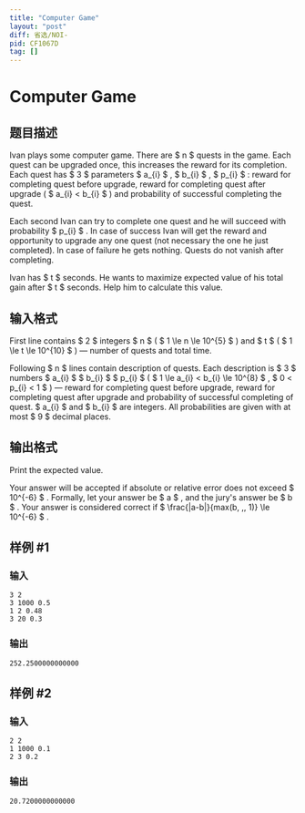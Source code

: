 ```yaml
---
title: "Computer Game"
layout: "post"
diff: 省选/NOI-
pid: CF1067D
tag: []
---
```


# Computer Game

## 题目描述

Ivan plays some computer game. There are $ n $ quests in the game. Each quest can be upgraded once, this increases the reward for its completion. Each quest has $ 3 $ parameters $ a_{i} $ , $ b_{i} $ , $ p_{i} $ : reward for completing quest before upgrade, reward for completing quest after upgrade ( $ a_{i} < b_{i} $ ) and probability of successful completing the quest.

Each second Ivan can try to complete one quest and he will succeed with probability $ p_{i} $ . In case of success Ivan will get the reward and opportunity to upgrade any one quest (not necessary the one he just completed). In case of failure he gets nothing. Quests do not vanish after completing.

Ivan has $ t $ seconds. He wants to maximize expected value of his total gain after $ t $ seconds. Help him to calculate this value.

## 输入格式

First line contains $ 2 $ integers $ n $ ( $  1 \le n \le 10^{5} $ ) and $ t $ ( $  1 \le t \le 10^{10} $ ) — number of quests and total time.

Following $ n $ lines contain description of quests. Each description is $ 3 $ numbers $ a_{i} $ $ b_{i} $ $ p_{i} $ ( $ 1 \le a_{i} < b_{i} \le 10^{8} $ , $ 0 < p_{i} < 1 $ ) — reward for completing quest before upgrade, reward for completing quest after upgrade and probability of successful completing of quest. $ a_{i} $ and $ b_{i} $ are integers. All probabilities are given with at most $ 9 $ decimal places.

## 输出格式

Print the expected value.

Your answer will be accepted if absolute or relative error does not exceed $ 10^{-6} $ . Formally, let your answer be $ a $ , and the jury's answer be $ b $ . Your answer is considered correct if $ \frac{|a-b|}{max⁡(b, \,\, 1)} \le 10^{-6} $ .

## 样例 #1

### 输入

```
3 2
3 1000 0.5
1 2 0.48
3 20 0.3

```

### 输出

```
252.2500000000000

```

## 样例 #2

### 输入

```
2 2
1 1000 0.1
2 3 0.2

```

### 输出

```
20.7200000000000

```

